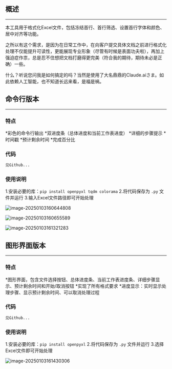## 概述

--------

本工具用于格式化Excel文件，包括冻结首行、首行筛选、设置首行字体和颜色、居中对齐等功能。

之所以有这个需求，是因为在日常工作中，在向客户提交具体文档之前进行格式化处理不仅能提升可读性，更能展现专业形象（尽管有时候是表面功夫啦），再加上强迫症作祟，总是忍不住想把文档打磨得更~~完美~~（符合我的期待，期待未必是正确）一些。

什么？听说您问我是如何搞定的吗？当然是使用了大名鼎鼎的Claude.aiさま。如此依赖人工智能，也不知道长远来看，是福是祸。

## 命令行版本

--------------

### 特点

*彩色的命令行输出
*双进度条（总体进度和当前工作表进度）
*详细的步骤提示
*时间戳
*预计剩余时间
*完成百分比

### 代码

```python
见Github...
```

### 使用说明

1.安装必要的库：`pip install openpyxl tqdm colorama`
2.将代码保存为 `.py` 文件并运行
3.输入Excel文件路径即可开始处理

![image-20250103160644808](https://favorably-7690.oss-cn-beijing.aliyuncs.com/%E8%87%AA%E5%8A%A8%E5%8C%96%20-%20Excel%E6%A0%BC%E5%BC%8F%E5%8C%96%E5%B7%A5%E5%85%B7/202501031639054.png)

![image-20250103160655589](https://favorably-7690.oss-cn-beijing.aliyuncs.com/%E8%87%AA%E5%8A%A8%E5%8C%96%20-%20Excel%E6%A0%BC%E5%BC%8F%E5%8C%96%E5%B7%A5%E5%85%B7/202501031639282.png)

![image-20250103161321283](https://favorably-7690.oss-cn-beijing.aliyuncs.com/%E8%87%AA%E5%8A%A8%E5%8C%96%20-%20Excel%E6%A0%BC%E5%BC%8F%E5%8C%96%E5%B7%A5%E5%85%B7/202501031639250.png)

## 图形界面版本

----------------

### 特点

*图形界面，包含文件选择按钮、总体进度条、当前工作表进度条、详细步骤显示、预计剩余时间和开始/取消按钮
*实现了所有格式要求
*进度显示：实时显示处理步骤、显示预计剩余时间、可以取消处理过程

### 代码

```python
见Github...
```

### 使用说明

1.安装必要的库：`pip install openpyxl`
2.将代码保存为 `.py` 文件并运行
3.选择Excel文件即可开始处理

![image-20250103161430306](https://favorably-7690.oss-cn-beijing.aliyuncs.com/%E8%87%AA%E5%8A%A8%E5%8C%96%20-%20Excel%E6%A0%BC%E5%BC%8F%E5%8C%96%E5%B7%A5%E5%85%B7/202501031639078.png)
